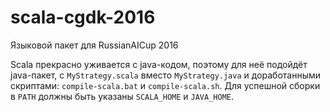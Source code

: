 # scala-cgdk-2016

Языковой пакет для RussianAICup 2016

Scala прекрасно уживается с java-кодом, поэтому для неё подойдёт java-пакет, с `MyStrategy.scala` вместо `MyStrategy.java` и доработанными скриптами: `compile-scala.bat` и `compile-scala.sh`. Для успешной сборки в `PATH` должны быть указаны `SCALA_HOME` и `JAVA_HOME`.
